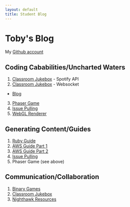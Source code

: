 ```yaml
---
layout: default
title: Student Blog
---
```


# Toby's Blog

My [Github account](https://github.com/toby-leeder)

## Coding Cababilities/Uncharted Waters
1. [Classroom Jukebox](https://classroomjukebox.com) - Spotify API
2. [Classroom Jukebox](https://classroomjukebox.com/search) - Websocket
  - [Blog](https://toby-leeder.github.io/CSABlog/2024/05/30/websocker_IPYNB_2_.html)
3. [Phaser Game](https://toby-leeder.github.io/CSABlog/2023/08/18/Phaser-Game.html)
4. [Issue Pulling](https://toby-leeder.github.io/CSABlog/ToC)
5. [WebGL Renderer](https://toby-leeder.github.io/binarygames-frontend/escaperoom)


## Generating Content/Guides
1. [Ruby Guide](https://toby-leeder.github.io/CSABlog/rubyFixes)
2. [AWS Guide Part 1](https://toby-leeder.github.io/CSPFastpages/2023/04/12/aws-adventures.html)
3. [AWS Guide Part 2](https://toby-leeder.github.io/CSABlog/2024/03/14/Secret-Lambda_IPYNB_2_.html)
4. [Issue Pulling](https://nighthawkcoders.github.io/teacher_portfolio/navigation/csp)
5. Phaser Game (see above)

## Communication/Collaboration
1. [Binary Games](https://github.com/users/Toby-Leeder/projects/2/views/5)
2. [Classroom Jukebox](https://github.com/users/aidenhuynh/projects/4)
3. [Nighthawk Resources](https://github.com/orgs/John-sCC/projects/1)

